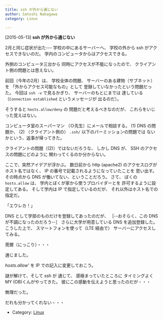 ```yaml
---
title: ssh が外から通じない
author: Satoshi Nakagawa
category: Linux

---
```


[2015-05-13] **ssh が外から通じない** 

 2月と同じ症状が出た---
学校の中にあるサーバーへ、
学校の外から ssh がアクセスできないのだ。
学内のコンピュータからはアクセスできる。

 外側のコンピュータ三台から
同時にアクセスが不能になったので、
クライアント側の問題とは思えない。

 前回（今年の2月）は、
学校全体の問題、
サーバーのある建物（サブネット）を
「外からアクセス可能なもの」として
登録していなかったという問題だった。
今回は `ssh -v` で見るかぎり、
サーバーのもとにまでは
達している
（`Connection established` というメッセージが
出るのだ）。

 そうすると `hosts.allow/deny` の
問題だと考えるべきなのだが、
これらをいじった覚えはない。

 コンピュータ室のスーパーマン
（Ｏ先生）にメールで相談する。
(1) DNS の問題か、
(2) （クライアント側の）
`.ssh/` 以下のパーミッションの問題では
ないかという、返事が帰ってきた。

 クライアントの問題（(2)）ではないだろうな、
しかし DNS が、
SSH のアクセスの問題にどのように
関わってくるのか分からない。

 ここで、突然アイデアが浮かぶ。
数日前から http (apache2) のアクセスログが
ホスト名ではなく、
IP の番号で記載されるようになっていたことを
思い出す。
その時点から DNS が働いてない、ということだろう。
さて、
ぼくの `hosts.allow` は、
学内とぼくが家から使うプロバイダーとを
許可するように設定してある。
そして学内は IP で指定しているのだが、
それ以外はホスト名での指定だ。

 「エウレカ！」

 DNS として学部のものだけを登録してあったのだが、
［--おそらく、この DNS が不調になったのだろう--］
さらに大学が用意している DNS を追加登録した。
こうした上で、
スマートフォンを使って（LTE 経由で）
サーバーにアクセスしてみる。

 莞爾（にっこり）・・・

 通じました。

 _hosts.allow_' を
IP での記入に変更しておこう。

 謎が解けて、そして ssh が
通じて、
感極まっていたところに
タイミングよく MY (OB)くんがやってきた。
彼にこの感動を伝えようと思ったのだが・・・

 無理だった。

 だれも分かってくれない・・・

- Category: [Linux](https://merapano.github.io/categories.html#Linux)

